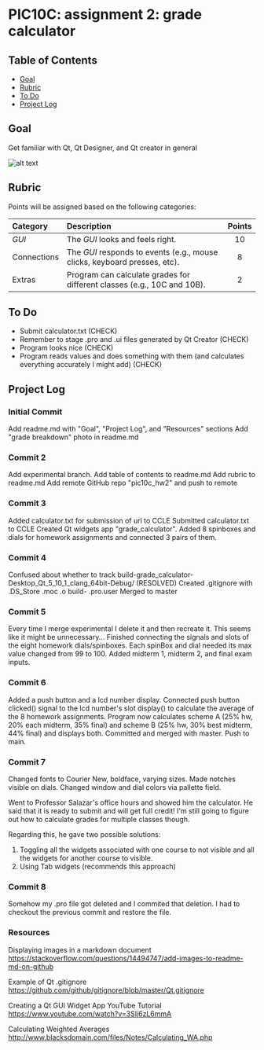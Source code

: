 # PIC10C: assignment 2: grade calculator

## Table of Contents
- [Goal](#goal)
- [Rubric](#rubric)
- [To Do](#to-do)
- [Project Log](#project-log)

## Goal
Get familiar with Qt, Qt Designer, and Qt creator in general

![alt text](https://bytebucket.org/rikis-salazar/10c-spring18-class-website/raw/a4a4fc64ba01b99a2a2cdb5b2f661741a55cc745/assignments/hw2/grade-breakdown.png)


## Rubric
Points will be assigned based on the following categories:

| **Category** | **Description** | **Points** |
|:-----|:----------------------------------------------------------|:---:|
| _GUI_ | The _GUI_ looks and feels right. | 10 |
| Connections | The _GUI_ responds to events (e.g., mouse clicks, keyboard presses, etc). | 8 |
| Extras | Program can calculate grades for different classes (e.g., 10C and 10B). | 2 |

## To Do
- Submit calculator.txt (CHECK)
- Remember to stage .pro and .ui files generated by Qt Creator (CHECK)
- Program looks nice (CHECK)
- Program reads values and does something with them (and calculates everything accurately I might add) (CHECK)

## Project Log

### Initial Commit
Add readme.md with "Goal", "Project Log", and "Resources" sections
Add "grade breakdown" photo in readme.md

### Commit 2
Add experimental branch.
Add table of contents to readme.md
Add rubric to readme.md
Add remote GitHub repo "pic10c_hw2" and push to remote

### Commit 3
Added calculator.txt for submission of url to CCLE
Submitted calculator.txt to CCLE
Created Qt widgets app "grade_calculator". Added 8 spinboxes and dials for homework assignments and connected 3 pairs of them.

### Commit 4
Confused about whether to track build-grade_calculator-Desktop_Qt_5_10_1_clang_64bit-Debug/ (RESOLVED)
Created .gitignore with      .DS_Store       .moc       .o          build-      .pro.user
Merged to master

### Commit 5
Every time I merge experimental I delete it and then recreate it. This seems like it might be unnecessary...
Finished connecting the signals and slots of the eight homework dials/spinboxes. Each spinBox and dial needed its max value changed from 99 to 100.
Added midterm 1, midterm 2, and final exam inputs.

### Commit 6
Added a push button and a lcd number display.
Connected push button clicked() signal to the lcd number's slot display() to calculate the average of the 8 homework assignments.
Program now calculates scheme A (25% hw, 20% each midterm, 35% final) and scheme B (25% hw, 30% best midterm, 44% final) and displays both.
Committed and merged with master. Push to main.

### Commit 7
Changed fonts to Courier New, boldface, varying sizes. Made notches visible on dials.
Changed window and dial colors via pallette field.

Went to Professor Salazar's office hours and showed him the calculator. He said that it is ready to submit and will get full credit! I'm still going to figure out how
to calculate grades for multiple classes though.

Regarding this, he gave two possible solutions:
1. Toggling all the widgets associated with one course to not visible and all the widgets for another course to visible.
2. Using Tab widgets (recommends this approach)

### Commit 8
Somehow my .pro file got deleted and I commited that deletion. I had to checkout the previous commit and restore the file.

### Resources
Displaying images in a markdown document
https://stackoverflow.com/questions/14494747/add-images-to-readme-md-on-github

Example of Qt .gitignore
https://github.com/github/gitignore/blob/master/Qt.gitignore

Creating a Qt GUI Widget App YouTube Tutorial
https://www.youtube.com/watch?v=3SIj6zL6mmA

Calculating Weighted Averages
http://www.blacksdomain.com/files/Notes/Calculating_WA.php

